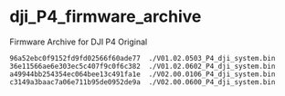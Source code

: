 # dji_P4_firmware_archive
Firmware Archive for DJI P4 Original

```
96a52ebc0f9152fd9fd02566f60ade77  ./V01.02.0503_P4_dji_system.bin
36e11566ae6e303ec5c407f9c0f6c382  ./V01.02.0602_P4_dji_system.bin
a49944bb254354ec064bee13c491fa1e  ./V02.00.0106_P4_dji_system.bin
c3149a3baac7a06e711b95de0952de9a  ./V02.00.0600_P4_dji_system.bin
```
